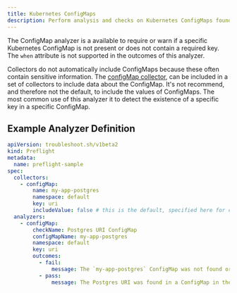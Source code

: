 ```yaml
---
title: Kubernetes ConfigMaps
description: Perform analysis and checks on Kubernetes ConfigMaps found in the cluster
---
```


The ConfigMap analyzer is a available to require or warn if a specific Kubernetes ConfigMap is not present or does not contain a required key.
The `when` attribute is not supported in the outcomes of this analyzer.

Collectors do not automatically include ConfigMaps because these often contain sensitive information.
The [configMap collector](https://troubleshoot.sh/docs/collect/configmap/), can be included in a set of collectors to include data about the ConfigMap.
It's not recommend, and therefore not the default, to include the values of ConfigMaps.
The most common use of this analyzer it to detect the existence of a specific key in a specific ConfigMap.

## Example Analyzer Definition

```yaml
apiVersion: troubleshoot.sh/v1beta2
kind: Preflight
metadata:
  name: preflight-sample
spec:
  collectors:
    - configMap:
        name: my-app-postgres
        namespace: default
        key: uri
        includeValue: false # this is the default, specified here for clarity
  analyzers:
    - configMap:
        checkName: Postgres URI ConfigMap
        configMapName: my-app-postgres
        namespace: default
        key: uri
        outcomes:
          - fail:
              message: The `my-app-postgres` ConfigMap was not found or the `uri` key was not detected.
          - pass:
              message: The Postgres URI was found in a ConfigMap in the cluster.
```
